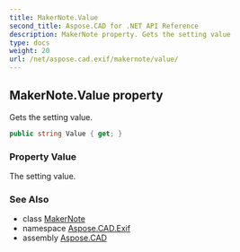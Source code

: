 ```yaml
---
title: MakerNote.Value
second_title: Aspose.CAD for .NET API Reference
description: MakerNote property. Gets the setting value
type: docs
weight: 20
url: /net/aspose.cad.exif/makernote/value/
---
```

## MakerNote.Value property

Gets the setting value.

```csharp
public string Value { get; }
```

### Property Value

The setting value.

### See Also

* class [MakerNote](../)
* namespace [Aspose.CAD.Exif](../../makernote/)
* assembly [Aspose.CAD](../../../)


